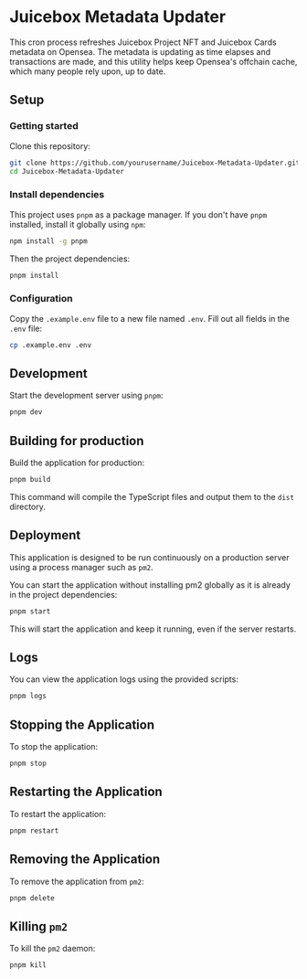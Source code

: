 # Juicebox Metadata Updater

This cron process refreshes Juicebox Project NFT and Juicebox Cards metadata on Opensea. The metadata is updating as time elapses and transactions are made, and this utility helps keep Opensea's offchain cache, which many people rely upon, up to date.

## Setup

### Getting started

Clone this repository:

```bash
git clone https://github.com/yourusername/Juicebox-Metadata-Updater.git
cd Juicebox-Metadata-Updater
```

### Install dependencies

This project uses `pnpm` as a package manager. If you don't have `pnpm` installed, install it globally using `npm`:

```bash
npm install -g pnpm
```

Then  the project dependencies:

```bash
pnpm install
```

### Configuration

Copy the `.example.env` file to a new file named `.env`. Fill out all fields in the `.env` file:

```bash
cp .example.env .env
```

## Development

Start the development server using `pnpm`:

```bash
pnpm dev
```

## Building for production

Build the application for production:

```bash
pnpm build
```

This command will compile the TypeScript files and output them to the `dist` directory.

## Deployment

This application is designed to be run continuously on a production server using a process manager such as `pm2`.

You can start the application without installing pm2 globally as it is already in the project dependencies:

```bash
pnpm start
```

This will start the application and keep it running, even if the server restarts.

## Logs

You can view the application logs using the provided scripts:

```bash
pnpm logs
```

## Stopping the Application

To stop the application:

```bash
pnpm stop
```

## Restarting the Application

To restart the application:

```bash
pnpm restart
```

## Removing the Application

To remove the application from `pm2`:

```bash
pnpm delete
```

## Killing `pm2`

To kill the `pm2` daemon:

```bash
pnpm kill
```